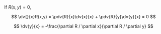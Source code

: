 If $R(x,y)=0$,

$$
\dv{}{x}R(x,y) = \pdv{R}{x}\dv{x}{x} + \pdv{R}{y}\dv{y}{x} = 0
$$

$$
\dv{y}{x} = -\frac{\partial R / \partial x}{\partial R / \partial y}
$$